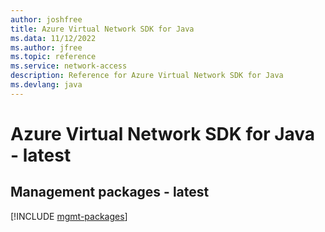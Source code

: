 ```yaml
---
author: joshfree
title: Azure Virtual Network SDK for Java
ms.data: 11/12/2022
ms.author: jfree
ms.topic: reference
ms.service: network-access
description: Reference for Azure Virtual Network SDK for Java
ms.devlang: java
---
```

# Azure Virtual Network SDK for Java - latest

## Management packages - latest
[!INCLUDE [mgmt-packages](virtual-network-mgmt-index.md)]